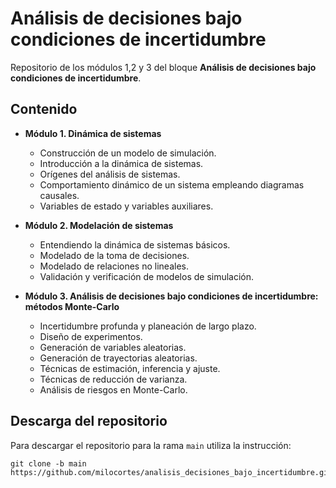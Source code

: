 # Análisis de decisiones bajo condiciones de incertidumbre

Repositorio de los módulos 1,2 y 3 del bloque **Análisis de decisiones bajo condiciones de incertidumbre**.

## Contenido

* **Módulo 1. Dinámica de sistemas**
  - Construcción de un modelo de simulación.
  - Introducción a la dinámica de sistemas.
  - Orígenes del análisis de sistemas.
  - Comportamiento dinámico de un sistema empleando diagramas causales.
  - Variables de estado y variables auxiliares. 
  
* **Módulo 2. Modelación de sistemas**
  - Entendiendo la dinámica de sistemas básicos.
  - Modelado de la toma de decisiones.
  - Modelado de relaciones no lineales.
  - Validación y verificación de modelos de simulación.

* **Módulo 3. Análisis de decisiones bajo condiciones de incertidumbre: métodos Monte-Carlo**
  - Incertidumbre profunda y planeación de largo plazo.
  - Diseño de experimentos.
  - Generación de variables aleatorias.
  - Generación de trayectorias aleatorias.
  - Técnicas de estimación, inferencia y ajuste.
  - Técnicas de reducción de varianza.
  - Análisis de riesgos en Monte-Carlo.

## Descarga del repositorio

Para descargar el repositorio para la rama ```main``` utiliza la instrucción:

```
git clone -b main https://github.com/milocortes/analisis_decisiones_bajo_incertidumbre.git
```
